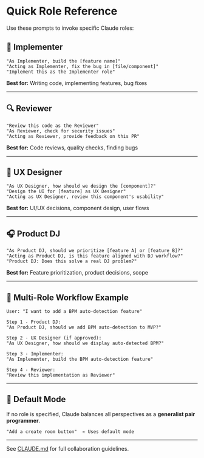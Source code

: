 # Quick Role Reference

Use these prompts to invoke specific Claude roles:

## 🔨 Implementer
```
"As Implementer, build the [feature name]"
"Acting as Implementer, fix the bug in [file/component]"
"Implement this as the Implementer role"
```
**Best for:** Writing code, implementing features, bug fixes

---

## 🔍 Reviewer
```
"Review this code as the Reviewer"
"As Reviewer, check for security issues"
"Acting as Reviewer, provide feedback on this PR"
```
**Best for:** Code reviews, quality checks, finding bugs

---

## 🎨 UX Designer
```
"As UX Designer, how should we design the [component]?"
"Design the UI for [feature] as UX Designer"
"Acting as UX Designer, review this component's usability"
```
**Best for:** UI/UX decisions, component design, user flows

---

## 🎧 Product DJ
```
"As Product DJ, should we prioritize [feature A] or [feature B]?"
"Acting as Product DJ, is this feature aligned with DJ workflow?"
"Product DJ: Does this solve a real DJ problem?"
```
**Best for:** Feature prioritization, product decisions, scope

---

## 🔄 Multi-Role Workflow Example

```
User: "I want to add a BPM auto-detection feature"

Step 1 - Product DJ:
"As Product DJ, should we add BPM auto-detection to MVP?"

Step 2 - UX Designer (if approved):
"As UX Designer, how should we display auto-detected BPM?"

Step 3 - Implementer:
"As Implementer, build the BPM auto-detection feature"

Step 4 - Reviewer:
"Review this implementation as Reviewer"
```

---

## 🎯 Default Mode

If no role is specified, Claude balances all perspectives as a **generalist pair programmer**.

```
"Add a create room button"  ← Uses default mode
```

---

See [CLAUDE.md](../CLAUDE.md) for full collaboration guidelines.
